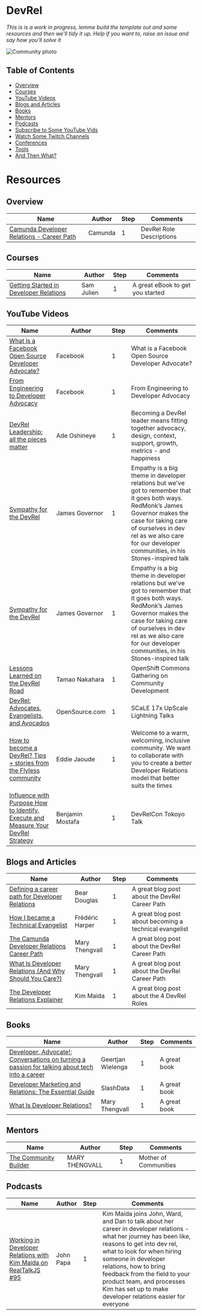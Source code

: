 # DevRel
*This is is a work in progress, lemme build the template out and some resources and then we'll tidy it up. Help if you want to, raise an issue and say how you'll solve it*

<p><img align="center" src="https://github.com/msandfor/DevRel/blob/main/assets/community.jpg" alt="Community photo"></p>
<p align="center"></p>



## Table of Contents
* [Overview](#overview)
* [Courses](#courses)
* [YouTube Videos](#youtube-videos)
* [Blogs and Articles](#blogs-and-articles)
* [Books](#books)
* [Mentors](#mentors)
* [Podcasts](#podcasts)
* [Subscribe to Some YouTube Vids](#subscribe-to-some-youtube-vids)
* [Watch Some Twitch Channels](#watch-some-twitch-channels)
* [Conferences](#conferences)
* [Tools](#free-tools)
* [And Then What?](#and-then-what?)

# Resources

## Overview
| Name | Author | Step | Comments |  
|------|--------|------------------|----------------|  
| [Camunda Developer Relations - Career Path](https://docs.google.com/spreadsheets/d/e/2PACX-1vRQacA6lQTwJeiWrpTFgor-7UkcVtfRQ2GseMwbC2ZlflDLRyhEmrSBawTbBf1fAgD1g2owPzhfiC2u/pubhtml#) | Camunda | 1 | DevRel Role Descriptions |


## Courses

| Name | Author | Step | Comments |  
|------|--------|------------------|----------------|  
| [Getting Started in Developer Relations](https://learn.samjulien.com/courses/getting-started-in-developer-relations) | Sam Julien | 1 | A great eBook to get you started |


## YouTube Videos

| Name | Author | Step | Comments |  
|------|--------|------------------|----------------|  
| [What is a Facebook Open Source Developer Advocate?](https://www.youtube.com/watch?v=XdS5FNoTbgs&list=PLzIwronG0sE5XTF09jsQtjuRJiMVQzY9_) | Facebook | 1 | What is a Facebook Open Source Developer Advocate? |
| [From Engineering to Developer Advocacy](https://www.youtube.com/watch?v=9c5j0fCh81c&list=PLzIwronG0sE5XTF09jsQtjuRJiMVQzY9_&index=2) |Facebook | 1 | From Engineering to Developer Advocacy |
| [DevRel Leadership: all the pieces matter](https://www.youtube.com/watch?v=Hb7rbcLomMc) | Ade Oshineye | 1 | Becoming a DevRel leader means fitting together advocacy, design, context, support, growth, metrics - and happiness |
| [Sympathy for the DevRel](https://www.youtube.com/watch?v=zx22jW9MXuI) | James Governor | 1 | Empathy is a big theme in developer relations but we've got to remember that it goes both ways. RedMonk’s James Governor makes the case for taking care of ourselves in dev rel as we also care for our developer communities, in his Stones-inspired talk |
| [Sympathy for the DevRel](https://www.youtube.com/watch?v=zx22jW9MXuI) | James Governor | 1 | Empathy is a big theme in developer relations but we've got to remember that it goes both ways. RedMonk’s James Governor makes the case for taking care of ourselves in dev rel as we also care for our developer communities, in his Stones-inspired talk |
| [Lessons Learned on the DevRel Road](https://www.youtube.com/watch?v=dgY9kzaoOjQ) | Tamao Nakahara | 1 |OpenShift Commons Gathering on Community Development |
| [DevRel: Advocates, Evangelists, and Avocados](https://www.youtube.com/watch?v=mrEhwqshxiM) | OpenSource.com | 1 | SCaLE 17x UpScale Lightning Talks |
| [How to become a DevRel? Tips + stories from the Flyless community](https://www.youtube.com/watch?v=iUZerHctTB8) | Eddie Jaoude | 1 | Welcome to a warm, welcoming, inclusive community. We want to collaborate with you to create a better Developer Relations model that better suits the times |
| [Influence with Purpose How to Identify, Execute and Measure Your DevRel Strategy](https://www.youtube.com/watch?v=6HuDti5dbyg) | Benjamin Mostafa | 1 | DevRelCon Tokoyo Talk |

## Blogs and Articles

| Name | Author | Step | Comments |  
|------|--------|------------------|----------------|  
| [Defining a career path for Developer Relations](https://slack.engineering/defining-a-career-path-for-developer-relations/) |Bear Douglas | 1 | A great blog post about the DevRel Career Path |
| [How I became a Technical Evangelist](https://fred.dev/how-i-became-a-technical-evangelist/) |Frédéric Harper | 1 | A great blog post about becoming a technical evangelist |
| [The Camunda Developer Relations Career Path](https://www.marythengvall.com/blog/2020/6/29/the-camunda-developer-relations-career-path) | Mary Thengvall | 1 | A great blog post about the DevRel Career Path |
| [What Is Developer Relations (And Why Should You Care?)](https://www.marythengvall.com/blog/2019/5/22/what-is-developer-relations-and-why-should-you-care) | Mary Thengvall | 1 | A great blog post about the DevRel Career Path |
| [The Developer Relations Explainer](https://dev.to/kimmaida/the-developer-relations-explainer-431o) | Kim Maida | 1 | A great blog post about the 4 DevRel Roles |


## Books

| Name | Author | Step | Comments |  
|------|--------|------------------|----------------|  
| [Developer, Advocate!: Conversations on turning a passion for talking about tech into a career](https://www.amazon.com/gp/product/1789138744/ref=ox_sc_act_title_1?smid=ATVPDKIKX0DER&psc=1) |Geertjan Wielenga | 1 | A great book |
| [Developer Marketing and Relations: The Essential Guide](https://www.amazon.com/gp/product/B08KH3T5TN/ref=ox_sc_act_title_2?smid=ATVPDKIKX0DER&psc=1) |SlashData | 1 | A great book |
| [What Is Developer Relations?](https://www.marythengvall.com/blog/2019/5/22/what-is-developer-relations-and-why-should-you-care) | Mary Thengvall | 1 | A great book |

## Mentors

| Name | Author | Step | Comments |  
|------|--------|------------------|----------------|  
| [The Community Builder](https://www.marythengvall.com/) | MARY THENGVALL | 1 | Mother of Communities |

## Podcasts

| Name | Author | Step | Comments |  
|------|--------|------------------|----------------|  
| [Working in Developer Relations with Kim Maida on RealTalkJS #95](https://johnpapa.net/working-in-developer-relations-with-kim-maida-on-real/) |John Papa | 1 | Kim Maida joins John, Ward, and Dan to talk about her career in developer relations - what her journey has been like, reasons to get into dev rel, what to look for when hiring someone in developer relations, how to bring feedback from the field to your product team, and processes Kim has set up to make developer relations easier for everyone |





